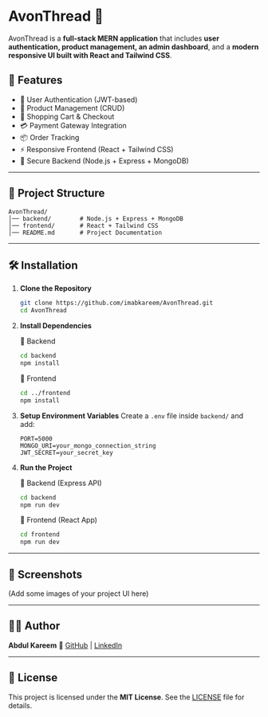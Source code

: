 # AvonThread 🧵

AvonThread is a **full-stack MERN application** that includes **user authentication, product management, an admin dashboard**, and a **modern responsive UI built with React and Tailwind CSS**.

## 🚀 Features

* 🔑 User Authentication (JWT-based)
* 👕 Product Management (CRUD)
* 🛒 Shopping Cart & Checkout
* 💳 Payment Gateway Integration
* 📦 Order Tracking
* ⚡ Responsive Frontend (React + Tailwind CSS)
* 🔐 Secure Backend (Node.js + Express + MongoDB)

---

## 📂 Project Structure

```
AvonThread/
│── backend/        # Node.js + Express + MongoDB
│── frontend/       # React + Tailwind CSS
│── README.md       # Project Documentation
```

---

## 🛠️ Installation

1. **Clone the Repository**

   ```bash
   git clone https://github.com/imabkareem/AvonThread.git
   cd AvonThread
   ```

2. **Install Dependencies**

   🔹 Backend

   ```bash
   cd backend
   npm install
   ```

   🔹 Frontend

   ```bash
   cd ../frontend
   npm install
   ```

3. **Setup Environment Variables**
   Create a `.env` file inside `backend/` and add:

   ```
   PORT=5000
   MONGO_URI=your_mongo_connection_string
   JWT_SECRET=your_secret_key
   ```

4. **Run the Project**

   🔹 Backend (Express API)

   ```bash
   cd backend
   npm run dev
   ```

   🔹 Frontend (React App)

   ```bash
   cd frontend
   npm run dev
   ```

---

## 📸 Screenshots

(Add some images of your project UI here)

---

## 👨‍💻 Author

**Abdul Kareem**
🔗 [GitHub](https://github.com/imabkareem) | [LinkedIn](#)

---

## 📜 License

This project is licensed under the **MIT License**.
See the [LICENSE](LICENSE) file for details.

